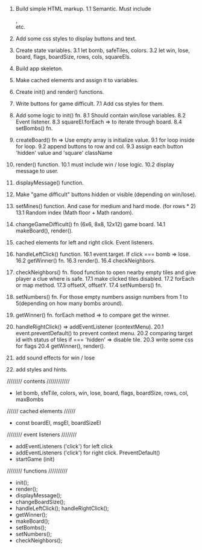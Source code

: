 1. Build simple HTML markup.
   1.1 Semantic. Must include <main>, <section> etc.
2. Add some css styles to display buttons and text.

3. Create state variables.
   3.1 let bomb, safeTiles, colors.
   3.2 let win, lose, board, flags, boardSize, rows, cols, squareEls.
4. Build app skeleton.
5. Make cached elements and assign it to variables.
6. Create init() and render() functions.
7. Write buttons for game difficult.
   7.1 Add css styles for them.
8. Add some logic to init() fn.
  8.1 Should contain win/lose variables.
  8.2 Event listener.
  8.3 squareEl.forEach => to iterate through board.
  8.4 setBombs() fn.
9. createBoard() fn => Use empty array is initialize value.
  9.1 for loop inside for loop. 
  9.2 append buttons to row and col.
  9.3 assign each button 'hidden' value and 'square' className
10. render() function.
  10.1 must include win / lose logic. 
  10.2 display message to user.
11. displayMessage() function. 
12. Make "game difficult" buttons hidden or visible (depending on win/lose).
13. setMines() function. And case for medium and hard mode. (for rows * 2)
  13.1 Random index (Math floor + Math random).
14. changeGameDifficult() fn (6x6, 8x8, 12x12) game board.
  14.1 makeBoard(), render().
15. cached elements for left and right click. Event listeners.
16. handleLeftClick() function.
  16.1 event.target. If click === bomb => lose. 
  16.2 getWinner() fn.
  16.3 render().
  16.4 checkNeighbors.
17. checkNeighbors() fn. flood function to open nearby empty tiles and give player a clue where is safe.
  17.1 make clicked tiles disabled.
  17.2 forEach or map method.
  17.3 offsetX, offsetY.
  17.4 setNumbers() fn.
18. setNumbers() fn. For those empty numbers assign numbers from 1 to 5(depending on how many bombs around).
19. getWinner() fn. forEach method => to compare get the winner.
20. handleRightClick() => addEventListener (contextMenu).
  20.1 event.preventDefault() to prevent context menu.
  20.2 comparing target id with status of tiles if === 'hidden' => disable tile.
  20.3 write some css for flags 
  20.4 getWinner(), render().
21. add  sound effects for win / lose 
22. add styles and hints.



//////// contents  ////////////
* let bomb, sfeTile, colors, win, lose, board, flags, boardSize, rows, col, maxBombs


////// cached elements //////
* const boardEl, msgEl, boardSizeEl

//////// event listeners ////////
* addEventListeners ('click') for left click
* addEventListeners ('click') for right click. PreventDefault()
* startGame (init)

//////// functions //////////
* init();
* render();
* displayMessage();
* changeBoardSize();
* handleLeftClick(); handleRightClick();
* getWinner();
* makeBoard();
* setBombs();
* setNumbers();
* checkNeighbors();

